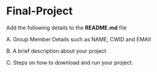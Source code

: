 # Final-Project

Add the following details to the **README.md** file

A. Group Member Details such as NAME, CWID and EMAIl

B. A brief description about your project

C. Steps on how to download and run your project.

